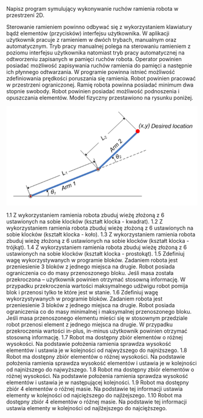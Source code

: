 Napisz program symulujący wykonywanie ruchów ramienia robota w przestrzeni 2D. 

Sterowanie ramieniem powinno odbywać się z wykorzystaniem klawiatury bądź elementów (przycisków) interfejsu użytkownika. W aplikacji użytkownik pracuje z ramieniem w dwóch trybach, manualnym oraz automatycznym. Tryb pracy manualnej polega na sterowaniu ramieniem z poziomu interfejsu użytkownika natomiast tryb pracy automatycznej na odtworzeniu zapisanych w pamięci ruchów robota. Operator powinien posiadać możliwość zapisywania ruchów ramienia do pamięci a następnie ich płynnego odtwarzania. W programie powinna istnieć możliwość zdefiniowania prędkości poruszania się ramienia. Robot powinien pracować w przestrzeni ograniczonej. Ramię robota powinna posiadać minimum dwa stopnie swobody. Robot powinien posiadać możliwość podnoszenia i opuszczania elementów. Model fizyczny przestawiono na rysunku poniżej.

![Model fizyczny](img_ramie.png "Model fizyczny")

1.1
Z wykorzystaniem ramienia robota zbuduj wieżę złożoną z 6 ustawionych na sobie klocków (kształt klocka - kwadrat).
1.2
Z wykorzystaniem ramienia robota zbuduj wieżę złożoną z 6 ustawionych na sobie klocków (kształt klocka - koło).
1.3
Z wykorzystaniem ramienia robota zbuduj wieżę złożoną z 6 ustawionych na sobie klocków (kształt klocka - trójkąt).
1.4
Z wykorzystaniem ramienia robota zbuduj wieżę złożoną z 6 ustawionych na sobie klocków (kształt klocka - prostokąt).
1.5
Zdefiniuj wagę wykorzystywanych w programie bloków. Zadaniem robota jest przeniesienie 3 bloków z jednego miejsca na drugie. Robot posiada ograniczenia co do masy przenoszonego bloku. Jeśli masa została przekroczona – użytkownik powinien otrzymać stosowną informację. W przypadku przekroczenia wartości maksymalnego udźwigu robot pomija blok i przenosi tylko te które jest w stanie.
1.6
Zdefiniuj wagę wykorzystywanych w programie bloków. Zadaniem robota jest przeniesienie 3 bloków z jednego miejsca na drugie. Robot posiada ograniczenia co do masy minimalnej i maksymalnej przenoszonego bloku. Jeśli masa przenoszonego elementu mieści się w stosownym przedziale robot przenosi element z jednego miejsca na drugie. W przypadku przekroczenia wartości in-plus, in-minus użytkownik powinien otrzymać stosowną informację.
1.7
Robot ma dostępny zbiór elementów o różnej wysokości. Na podstawie położenia ramienia sprawdza wysokość elementów i ustawia je w kolejności od najwyższego do najniższego.
1.8
Robot ma dostępny zbiór elementów o różnej wysokości. Na podstawie położenia ramienia sprawdza wysokość elementów i ustawia je w kolejności od najniższego do najwyższego.
1.8
Robot ma dostępny zbiór elementów o różnej wysokości. Na podstawie położenia ramienia sprawdza wysokość elementów i ustawia je w następującej kolejności.
1.9
Robot ma dostępny zbiór 4 elementów o różnej masie. Na podstawie tej informacji ustawia elementy w kolejności od najcięższego do najlżejszego.
1.10
Robot ma dostępny zbiór 4 elementów o różnej masie. Na podstawie tej informacji ustawia elementy w kolejności od najlżejszego do najcięższego.